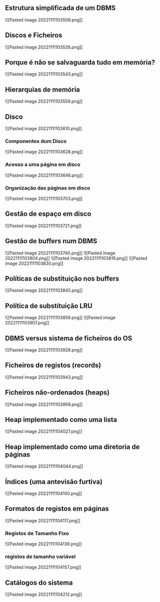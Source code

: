 ## Estrutura simplificada de um DBMS
![[Pasted image 20221111103509.png]]

## Discos e Ficheiros
![[Pasted image 20221111103526.png]]

## Porque é não se salvaguarda tudo em memória?
![[Pasted image 20221111103543.png]]

## Hierarquias de memória
![[Pasted image 20221111103559.png]]

## Disco
![[Pasted image 20221111103610.png]]

### Componentes dum Disco
![[Pasted image 20221111103628.png]]

### Acesso a uma página em disco
![[Pasted image 20221111103646.png]]

### Organização das páginas em disco
![[Pasted image 20221111103703.png]]

## Gestão de espaço em disco
![[Pasted image 20221111103721.png]]

## Gestão de buffers num DBMS
![[Pasted image 20221111103740.png]]
![[Pasted image 20221111103804.png]]
![[Pasted image 20221111103819.png]]
![[Pasted image 20221111103830.png]]

## Políticas de substituição nos buffers
![[Pasted image 20221111103845.png]]

## Política de substituição LRU
![[Pasted image 20221111103859.png]]
![[Pasted image 20221111103907.png]]

## DBMS versus sistema de ficheiros do OS
![[Pasted image 20221111103928.png]]

## Ficheiros de registos (records)
![[Pasted image 20221111103943.png]]

## Ficheiros não-ordenados (heaps)
![[Pasted image 20221111103959.png]]

## Heap implementado como uma lista
![[Pasted image 20221111104027.png]]

## Heap implementado como uma diretoria de páginas
![[Pasted image 20221111104044.png]]

## Índices (uma antevisão furtiva)
![[Pasted image 20221111104100.png]]

## Formatos de registos em páginas
![[Pasted image 20221111104117.png]]

### Registos de Tamanho Fixo
![[Pasted image 20221111104139.png]]

### registos de tamanho variável
![[Pasted image 20221111104157.png]]

## Catálogos do sistema
![[Pasted image 20221111104212.png]]
